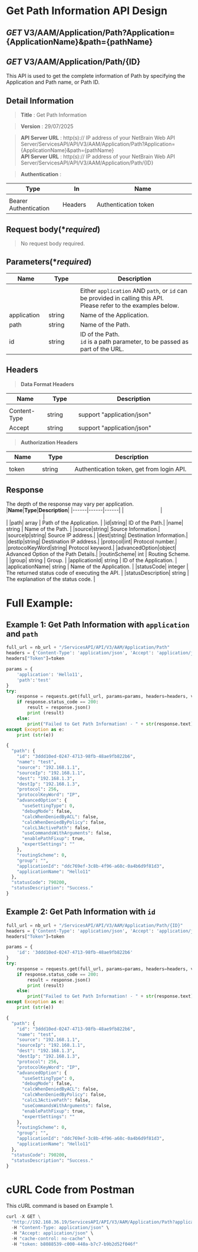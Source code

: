 
# Get Path Information API Design

## ***GET*** V3/AAM/Application/Path?Application={ApplicationName}&path={pathName}
## ***GET*** V3/AAM/Application/Path/{ID}

This API is used to get the complete information of Path by specifying the Application and Path name, or Path ID.

## Detail Information

> **Title** : Get Path Information<br>

> **Version** : 29/07/2025

> **API Server URL** : http(s):// IP address of your NetBrain Web API Server/ServicesAPI/API/V3/AAM/Application/Path?Application={ApplicationName}&path={pathName} <br>
> **API Server URL** : http(s):// IP address of your NetBrain Web API Server/ServicesAPI/API/V3/AAM/Application/Path/{ID}

> **Authentication** : 

|**Type**|**In**|**Name**|
|------|------|------|
|<img width=100/>|<img width=100/>|<img width=500/>|
|Bearer Authentication| Headers | Authentication token | 

## Request body(****required***)
>No request body required.

## Parameters(****required***)
|**Name**|**Type**|**Description**|
|------|------|------|
|<img width=100/>|<img width=100/>|<img width=500/>|
||| Either `application` AND `path`, or `id` can be provided in calling this API. <br> Please refer to the examples below. |
|application| string | Name of the Application. |
|path|string| Name of the Path.|
|id|string| ID of the Path. <br>`id` is a path parameter, to be passed as part of the URL. |

## Headers

> **Data Format Headers**

|**Name**|**Type**|**Description**|
|------|------|------|
|<img width=100/>|<img width=100/>|<img width=500/>|
| Content-Type | string | support "application/json" |
| Accept | string | support "application/json" |

> **Authorization Headers**

|**Name**|**Type**|**Description**|
|------|------|------|
|<img width=100/>|<img width=100/>|<img width=500/>|
| token | string  | Authentication token, get from login API. |

## Response
The depth of the response may vary per application.
|**Name**|**Type**|**Description**|
|------|------|------|
|<img width=100/>|<img width=100/>|<img width=500/>|
|path| array | Path of the Application.  |
|id|string| ID of the Path.|
|name| string | Name of the Path.  |
|source|string| Source Information.|
|sourceIp|string| Source IP address.|
|dest|string| Destination Information.|
|destIp|string| Destination IP address.|
|protocol|int| Protocol number.|
|protocolKeyWord|string| Protocol keyword.|
|advancedOption|object| Advanced Option of the Path Details.|
|routinScheme| int | Routing Scheme. |
|group| string | Group. |
|applicationId| string | ID of the Application. |
|applicationName| string | Name of the Application. |
|statusCode| integer | The returned status code of executing the API. |
|statusDescription| string | The explanation of the status code. |


# Full Example:
## Example 1: Get Path Information with `application` and `path`
```python
full_url = nb_url + "/ServicesAPI/API/V3/AAM/Application/Path"
headers = {'Content-Type': 'application/json', 'Accept': 'application/json'}
headers["Token"]=token

params = {
    'application': 'Hello11',
    'path':'test'
}
try:
    response = requests.get(full_url, params=params, headers=headers, verify=False)
    if response.status_code == 200:
        result = response.json()
        print (result)
    else:
        print("Failed to Get Path Information! - " + str(response.text))
except Exception as e:
    print (str(e))
```
```python
{
  "path": {
    "id": "3ddd10ed-0247-4713-98fb-48ae9fb822b6",
    "name": "test",
    "source": "192.168.1.1",
    "sourceIp": "192.168.1.1",
    "dest": "192.168.1.3",
    "destIp": "192.168.1.3",
    "protocol": 256,
    "protocolKeyWord": "IP",
    "advancedOption": {
      "useSettingType": 0,
      "debugMode": false,
      "calcWhenDeniedByACL": false,
      "calcWhenDeniedByPolicy": false,
      "calcL3ActivePath": false,
      "useCommandsWithArguments": false,
      "enablePathFixup": true,
      "expertSettings": ""
    },
    "routingScheme": 0,
    "group": "",
    "applicationId": "ddc769ef-3c8b-4f96-a68c-0a4b6d9f81d3",
    "applicationName": "Hello11"
  },
  "statusCode": 790200,
  "statusDescription": "Success."
}
```

## Example 2: Get Path Information with `id`
```python
full_url = nb_url + "/ServicesAPI/API/V3/AAM/Application/Path/{ID}"
headers = {'Content-Type': 'application/json', 'Accept': 'application/json'}
headers["Token"]=token

params = {
    'id': '3ddd10ed-0247-4713-98fb-48ae9fb822b6'
}
try:
    response = requests.get(full_url, params=params, headers=headers, verify=False)
    if response.status_code == 200:
        result = response.json()
        print (result)
    else:
        print("Failed to Get Path Information! - " + str(response.text))
except Exception as e:
    print (str(e))
```
```python
{
  "path": {
    "id": "3ddd10ed-0247-4713-98fb-48ae9fb822b6",
    "name": "test",
    "source": "192.168.1.1",
    "sourceIp": "192.168.1.1",
    "dest": "192.168.1.3",
    "destIp": "192.168.1.3",
    "protocol": 256,
    "protocolKeyWord": "IP",
    "advancedOption": {
      "useSettingType": 0,
      "debugMode": false,
      "calcWhenDeniedByACL": false,
      "calcWhenDeniedByPolicy": false,
      "calcL3ActivePath": false,
      "useCommandsWithArguments": false,
      "enablePathFixup": true,
      "expertSettings": ""
    },
    "routingScheme": 0,
    "group": "",
    "applicationId": "ddc769ef-3c8b-4f96-a68c-0a4b6d9f81d3",
    "applicationName": "Hello11"
  },
  "statusCode": 790200,
  "statusDescription": "Success."
}
```

# cURL Code from Postman
This cURL command is based on Example 1.
```python
curl -X GET \
  "http://192.168.36.19/ServicesAPI/API/V3/AAM/Application/Path?application=Hello11&path=test" \
  -H "Content-Type: application/json" \
  -H "Accept: application/json" \
  -H "cache-control: no-cache" \
  -H "token: b8088539-c000-440a-b7c7-b9b2d52f046f"
```
